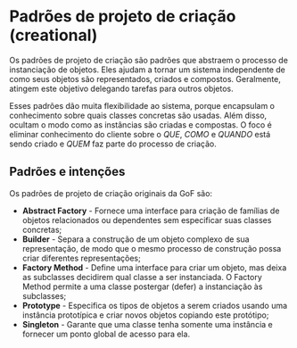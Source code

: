 # Padrões de projeto de criação (creational)

Os padrões de projeto de criação são padrões que abstraem o processo de instanciação de objetos. Eles ajudam a tornar um sistema independente de como seus objetos são representados, criados e compostos. Geralmente, atingem este objetivo delegando tarefas para outros objetos.  

Esses padrões dão muita flexibilidade ao sistema, porque encapsulam o conhecimento sobre quais classes concretas são usadas. Além disso, ocultam o modo como as instâncias são criadas e compostas. O foco é eliminar conhecimento do cliente sobre o *QUE*, *COMO* e *QUANDO* está sendo criado e *QUEM* faz parte do processo de criação.  

## Padrões e intenções

Os padrões de projeto de criação originais da GoF são:

- **Abstract Factory** - Fornece uma interface para criação de famílias de objetos relacionados ou dependentes sem especificar suas classes concretas;
- **Builder** - Separa a construção de um objeto complexo de sua representação, de modo que o mesmo processo de construção possa criar diferentes representações;
- **Factory Method** - Define uma interface para criar um objeto, mas deixa as subclasses decidirem qual classe a ser instanciada. O Factory Method permite a uma classe postergar (defer) a instanciação às subclasses;
- **Prototype** - Especifica os tipos de objetos a serem criados usando uma instância prototípica e criar novos objetos copiando este protótipo;
- **Singleton** - Garante que uma classe tenha somente uma instância e fornecer um ponto global de acesso para ela.